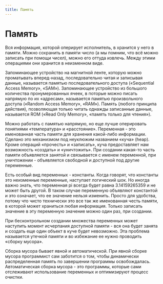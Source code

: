 ```yaml
---
title: Память
---
```

# Память

Вся информация, которой оперирует исполнитель, в хранится у него в памяти. Можно сохранить в памяти число (а мы помним, что всё можно записать при помощи чисел), можно его оттуда извлечь. Между этими операциями они хранится в неизменном виде.

Запоминающее устройство на магнитной ленте, которую можно проматывать вперед-назад, последовательно читая и записывая данные, называется памятью последовательного доступа («Sequential Access Memory», «SAM»). Запоминающее устройство из большого количества пронумерованных ячеек, в поторые можно писать напрямую по их «адресам», называется памятью произвольного доступа («Random Access Memory», «RAM»). Память (любого принципа действия), позволяющая только читать однажды записанные данные, называется ROM («Read Only Memory», «память только для чтения»).

Можно работать с памятью напрямую, но еще лучше оперировать понятиями «температура» и «расстояние». Переменная - это именованная часть памяти для хранения какой-либо информации. Сделано это механизмом под неуклюжим названием «куча» (heap). Кроме операций «прочесть» и «записать», куча предоставляет нам возможность «создать» и «уничтожить». При создании какая-то часть памяти объявляется занятой и связывается с именем переменной, при уничтожении - объявляется свободной и доступной под другие переменные.

Есть особый вид переменных - константы. Когда говорят, что константы это неизменные переменные, наступает логический шок. Но иногда важно знать, что переменная pi всегда будет равна 3.14159265359 и не может быть другой. В таком случае переменную объявляют константой и это означает, что ее значение нельзя изменить. Просто для удобства, потому что чисто технически это все так же именованная честь памяти, в которой может храниться любая информация. Только записать значение в эту переменную значение можно один раз, при создании.

При бесконтрольном создании множества переменных может наступить момент исчерпания доступной памяти - вся она будет занята и создать еще один объект в куче будет невозможно. Эта проблема называется утечкой памяти и во избежание ее нужно проводить «сборку мусора».

Сборка мусора бывает явной и автоматической. При явной сборке мусора программист сам заботится о том, чтобы динамически распределенная память по завершении программы освобождалась. Автоматическая сборка мусора - это программы, которые сами отслеживают использование переменных и оптимизируют процесс очистки.
